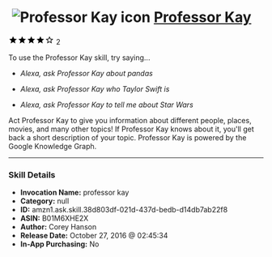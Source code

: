 # &nbsp;<img src="skill_icon" alt="Professor Kay icon" width="36"> [Professor Kay](http://alexa.amazon.com/#skills/amzn1.ask.skill.38d803df-021d-437d-bedb-d14db7ab22f8)
![4 stars](../../images/ic_star_black_18dp_1x.png)![4 stars](../../images/ic_star_black_18dp_1x.png)![4 stars](../../images/ic_star_black_18dp_1x.png)![4 stars](../../images/ic_star_black_18dp_1x.png)![4 stars](../../images/ic_star_border_black_18dp_1x.png) 2

To use the Professor Kay skill, try saying...

* *Alexa, ask Professor Kay about pandas*

* *Alexa, ask Professor Kay who Taylor Swift is*

* *Alexa, ask Professor Kay to tell me about Star Wars*

Act Professor Kay to give you information about different people, places, movies, and many other topics! If Professor Kay knows about it, you'll get back a short description of your topic. Professor Kay is powered by the Google Knowledge Graph.

***

### Skill Details

* **Invocation Name:** professor kay
* **Category:** null
* **ID:** amzn1.ask.skill.38d803df-021d-437d-bedb-d14db7ab22f8
* **ASIN:** B01M6XHE2X
* **Author:** Corey Hanson
* **Release Date:** October 27, 2016 @ 02:45:34
* **In-App Purchasing:** No
